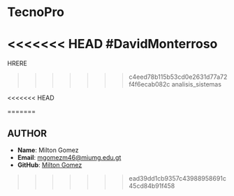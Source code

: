 # TecnoPro
<<<<<<< HEAD
#DavidMonterroso
=======
HRERE
>>>>>>> c4eed78b115b53cd0e2631d77a72f4f6ecab082c
analisis_sistemas



<<<<<<< HEAD

=======
## AUTHOR

- **Name**: Milton Gomez
- **Email**: <mgomezm46@miumg.edu.gt>
- **GitHub**: [Milton Gomez](https://github.com/Miltongom)
>>>>>>> ead39dd1cb9357c43988958691c45cd84b91f458

